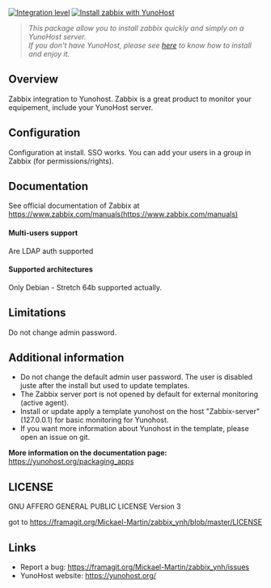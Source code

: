 [![Integration level](https://dash.yunohost.org/integration/zabbix.svg)](https://dash.yunohost.org/appci/app/zabbix)
[![Install zabbix with YunoHost](https://install-app.yunohost.org/install-with-yunohost.png)](https://install-app.yunohost.org/?app=zabbix)
> *This package allow you to install zabbix quickly and simply on a YunoHost server.  
If you don't have YunoHost, please see [here](https://yunohost.org/#/install) to know how to install and enjoy it.*

## Overview
Zabbix integration to Yunohost.
Zabbix is a great product to monitor your equipement, include your YunoHost server.

## Configuration

Configuration at install. SSO works. You can add your users in a group in Zabbix (for permissions/rights).

## Documentation

See official documentation of Zabbix at https://www.zabbix.com/manuals(https://www.zabbix.com/manuals)

#### Multi-users support

Are LDAP auth supported

#### Supported architectures

Only Debian - Stretch 64b supported actually.

## Limitations
Do not change admin password.

## Additional information

* Do not change the default admin user password. The user is disabled juste after the install but used to update templates.
* The Zabbix server port is not opened by default for external monitoring (active agent).
* Install or update apply a template yunohost on the host "Zabbix-server" (127.0.0.1) for basic monitoring for Yunohost.
* If you want more information about Yunohost in the template, please open an issue on git.

**More information on the documentation page:**  
https://yunohost.org/packaging_apps

## LICENSE
GNU AFFERO GENERAL PUBLIC LICENSE Version 3

got to https://framagit.org/Mickael-Martin/zabbix_ynh/blob/master/LICENSE

## Links

 * Report a bug: https://framagit.org/Mickael-Martin/zabbix_ynh/issues
 * YunoHost website: https://yunohost.org/
